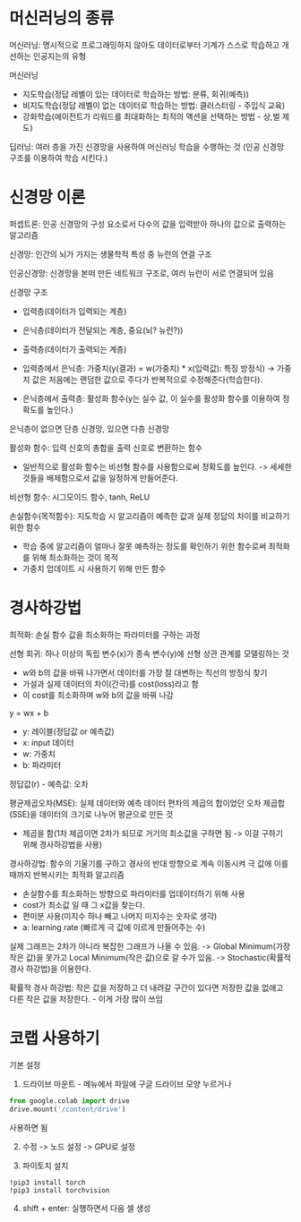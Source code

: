 # 머신러닝의 종류

머신러닝: 명시적으로 프로그래밍하지 않아도 데이터로부터 기계가 스스로 학습하고 개선하는 인공지는의 유형

머신러닝
- 지도학습(정답 레벨이 있는 데이터로 학습하는 방법: 분류, 회귀(예측))
- 비지도학습(정답 레벨이 없는 데이터로 학습하는 방법: 클러스터링 - 주입식 교육)
- 강화학습(에이전트가 리워드를 최대화하는 최적의 액션을 선택하는 방법 - 상,벌 제도)

딥러닝: 여러 층을 가진 신경망을 사용하여 머신러닝 학습을 수행하는 것 (인공 신경망 구조를 이용하여 학습 시킨다.)

# 신경망 이론

퍼셉트론: 인공 신경망의 구성 요소로서 다수의 값을 입력받아 하나의 값으로 출력하는 알고리즘

신경망: 인간의 뇌가 가지는 생물학적 특성 중 뉴런의 연결 구조

인공신경망: 신경망을 본떠 만든 네트워크 구조로, 여러 뉴런이 서로 연결되어 있음

신경망 구조
- 입력층(데이터가 입력되는 계층)
- 은닉층(데이터가 전달되는 계층, 중요(뇌? 뉴런?))
- 출력층(데이터가 출력되는 계층)

- 입력층에서 은닉층: 가중치(y(결과) = w(가중치) * x(입력값): 특징 방정식) -> 가중치 값은 처음에는 랜덤한 값으로 주다가 반복적으로 수정해준다(학습한다).
- 은닉층에서 출력층: 활성화 함수(y는 실수 값, 이 실수를 활성화 함수를 이용하여 정확도를 높인다.)

은닉층이 없으면 단층 신경망, 있으면 다층 신경망

활성화 함수: 입력 신호의 총합을 출력 신호로 변환하는 함수
- 일반적으로 활성화 함수는 비선형 함수를 사용함으로써 정확도를 높인다. -> 세세한 것들을 배제함으로서 값을 일정하게 만들어준다.

비선형 함수: 시그모이드 함수, tanh, ReLU

손실함수(목적함수): 지도학습 시 알고리즘이 예측한 값과 실제 정답의 차이를 비교하기 위한 함수
- 학습 중에 알고리즘이 얼마나 잘못 예측하는 정도를 확인하기 위한 함수로써 최적화를 위해 최소화하는 것이 목적
- 가중치 업데이트 시 사용하기 위해 만든 함수

# 경사하강법

최적화: 손실 함수 값을 최소화하는 파라미터를 구하는 과정

선형 회귀: 하나 이상의 독립 변수(x)가 종속 변수(y)에 선형 상관 관계를 모델링하는 것
- w와 b의 값을 바꿔 나가면서 데이터를 가장 잘 대변하는 직선의 방정식 찾기
- 가설과 실제 데이터의 차이(간극)를  cost(loss)라고 함
- 이 cost를 최소화하며 w와 b의 값을 바꿔 나감

y = wx + b
- y: 레이블(정답값 or 예측값)
- x: input 데이터
- w: 가중치
- b: 파라미터

정답값(r) - 예측값: 오차

평균제곱오차(MSE): 실제 데이터와 예측 데이터 편차의 제곱의 합이었던 오차 제곱합(SSE)을 데이터의 크기로 나누어 평균으로 만든 것
- 제곱을 함(1차 제곱이면 2차가 되므로 거기의 최소값을 구하면 됨 -> 이걸 구하기 위해 경사하강법을 사용)

경사하강법: 함수의 기울기를 구하고 경사의 반대 방향으로 계속 이동시켜 극 값에 이를때까지 반복시키는 최적화 알고리즘
- 손실함수를 최소화하는 방향으로 파라미터를 업데이터하기 위해 사용
- cost가 최소값 일 때 그 x값을 찾는다.
- 편미분 사용(미지수 하나 빼고 나머지 미지수는 숫자로 생각)
- a: learning rate (빠르게 극 값에 이르게 만들어주는 수)

실제 그래프는 2차가 아니라 복잡한 그래프가 나올 수 있음. -> Global Minimum(가장 작은 값)을 못가고 Local Minimum(작은 값)으로 갈 수가 있음. -> Stochastic(확률적 경사 하강법)을 이용한다.

확률적 경사 하강법: 작은 값을 저장하고 더 내려갈 구간이 있다면 저장한 값을 없애고 다른 작은 값을 저장한다. - 이게 가장 많이 쓰임

# 코랩 사용하기

기본 설정

1. 드라이브 마운트 - 메뉴에서 파일에 구글 드라이브 모양 누르거나

```python
from google.colab import drive
drive.mount('/content/drive')
```
사용하면 됨

2. 수정 -> 노드 설정 -> GPU로 설정

3. 파이토치 설치
```
!pip3 install torch
!pip3 install torchvision
```

4. shift + enter: 실행하면서 다음 셀 생성